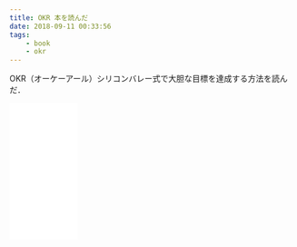 ```yaml
---
title: OKR 本を読んだ
date: 2018-09-11 00:33:56
tags:
	- book
	- okr
---
```


OKR（オーケーアール）シリコンバレー式で大胆な目標を達成する方法を読んだ．

<iframe style="width:120px;height:240px;" marginwidth="0" marginheight="0" scrolling="no" frameborder="0" src="//rcm-fe.amazon-adsystem.com/e/cm?lt1=_blank&bc1=000000&IS2=1&bg1=FFFFFF&fc1=000000&lc1=0000FF&t=tanakayutaroa-22&language=ja_JP&o=9&p=8&l=as4&m=amazon&f=ifr&ref=as_ss_li_til&asins=B07B2R1ZDL&linkId=0471fd6a18c096dc800d965f997d19a5"></iframe>
